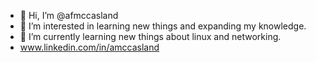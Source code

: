 - 👋 Hi, I’m @afmccasland
- 👀 I’m interested in learning new things and expanding my knowledge.
- 🌱 I’m currently learning new things about linux and networking.
- www.linkedin.com/in/amccasland
<!---
afmccasland/afmccasland is a ✨ special ✨ repository because its `README.md` (this file) appears on your GitHub profile.
You can click the Preview link to take a look at your changes.
--->

